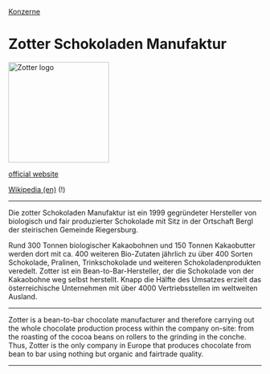 [Konzerne](../konzerne.html)   

# Zotter Schokoladen Manufaktur

<img src="https://upload.wikimedia.org/wikipedia/commons/0/03/Zotter_Logo.svg" height="200" alt="Zotter logo">   

[official website](https://www.zotter.at/en/homepage.html)

[Wikipedia (en)](https://en.wikipedia.org/wiki/Zotter_Schokoladen_Manufaktur) (!)

---

Die zotter Schokoladen Manufaktur ist ein 1999 gegründeter Hersteller von biologisch und fair produzierter Schokolade mit Sitz in der Ortschaft Bergl der steirischen Gemeinde Riegersburg.

Rund 300 Tonnen biologischer Kakaobohnen und 150 Tonnen Kakaobutter werden dort mit ca. 400 weiteren Bio-Zutaten jährlich zu über 400 Sorten Schokolade, Pralinen, Trinkschokolade und weiteren Schokoladenprodukten veredelt. Zotter ist ein Bean-to-Bar-Hersteller, der die Schokolade von der Kakaobohne weg selbst herstellt. Knapp die Hälfte des Umsatzes erzielt das österreichische Unternehmen mit über 4000 Vertriebsstellen im weltweiten Ausland.   

---

Zotter is a bean-to-bar chocolate manufacturer and therefore carrying out the whole chocolate production process within the company on-site: from the roasting of the cocoa beans on rollers to the grinding in the conche. Thus, Zotter is the only company in Europe that produces chocolate from bean to bar using nothing but organic and fairtrade quality.

---
